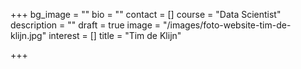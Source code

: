 +++
bg_image = ""
bio = ""
contact = []
course = "Data Scientist"
description = ""
draft = true
image = "/images/foto-website-tim-de-klijn.jpg"
interest = []
title = "Tim de Klijn"

+++

